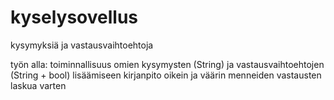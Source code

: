 # kyselysovellus
kysymyksiä ja vastausvaihtoehtoja

työn alla: toiminnallisuus omien kysymysten (String) ja vastausvaihtoehtojen (String + bool) lisäämiseen
            kirjanpito oikein ja väärin menneiden vastausten laskua varten
